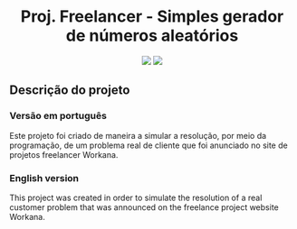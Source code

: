 <h1 align="center"> Proj. Freelancer - Simples gerador de números aleatórios </h1>

<p align="center">
<img src="https://img.shields.io/badge/Version-2.0-green)"/>
<img src="https://img.shields.io/badge/Status-finished-green)"/>
</p>

<h2 align="left">Descrição do projeto</h2>
<h3 align="left">Versão em português</h3>
<p text-align="justify">Este projeto foi criado de maneira a simular a resolução, por meio da programação, de um problema real de cliente que foi anunciado no site de projetos freelancer Workana.</p>

<h3 align="left">English version</h3>
<p text-align="justify">
This project was created in order to simulate the resolution of a real customer problem that was announced on the freelance project website Workana.</p>

